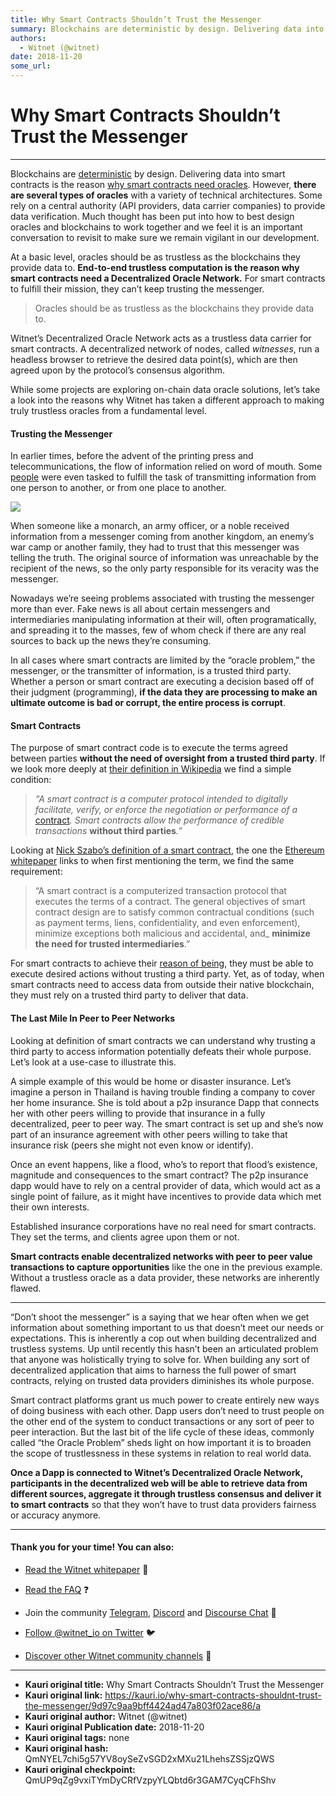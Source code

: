 ```yaml
---
title: Why Smart Contracts Shouldn’t Trust the Messenger
summary: Blockchains are deterministic by design. Delivering data into smart contracts is the reason why smart contracts need oracles. However, there are several types of oracles with a variety of technical architectures. Some rely on a central authority (API providers, data carrier companies) to provide data verification. Much thought has been put into how to best design oracles and blockchains to work together and we feel it is an important conversation to revisit to make sure we remain vigilant in our
authors:
  - Witnet (@witnet)
date: 2018-11-20
some_url: 
---
```


# Why Smart Contracts Shouldn’t Trust the Messenger



----

Blockchains are 
[deterministic](https://ethereum.stackexchange.com/questions/3557/why-do-smart-contract-languages-need-to-be-deterministic)
 by design. Delivering data into smart contracts is the reason 
[why smart contracts need oracles](https://medium.com/witnet/why-do-we-need-a-decentralized-oracle-network-91ba455d074d). However, 
**there are several types of oracles**
 with a variety of technical architectures. Some rely on a central authority (API providers, data carrier companies) to provide data verification. Much thought has been put into how to best design oracles and blockchains to work together and we feel it is an important conversation to revisit to make sure we remain vigilant in our development.

At a basic level, oracles should be as trustless as the blockchains they provide data to. 
**End-to-end trustless computation is the reason why smart contracts need a Decentralized Oracle Network.**
 For smart contracts to fulfill their mission, they can’t keep trusting the messenger.
> Oracles should be as trustless as the blockchains they provide data to.

Witnet’s Decentralized Oracle Network acts as a trustless data carrier for smart contracts. A decentralized network of nodes, called 
_witnesses_, run a headless browser to retrieve the desired data point(s), which are then agreed upon by the protocol’s consensus algorithm.

While some projects are exploring on-chain data oracle solutions, let’s take a look into the reasons why Witnet has taken a different approach to making truly trustless oracles from a fundamental level.

#### Trusting the Messenger
In earlier times, before the advent of the printing press and telecommunications, the flow of information relied on word of mouth. Some 
[people](https://en.wikipedia.org/wiki/Marathon#Origin)
 were even tasked to fulfill the task of transmitting information from one person to another, or from one place to another.

![](https://cdn-images-1.medium.com/max/1600/1*1mOhlYav-SNLNB-yfARkHA.png)

When someone like a monarch, an army officer, or a noble received information from a messenger coming from another kingdom, an enemy’s war camp or another family, they had to trust that this messenger was telling the truth. The original source of information was unreachable by the recipient of the news, so the only party responsible for its veracity was the messenger.

Nowadays we’re seeing problems associated with trusting the messenger more than ever. Fake news is all about certain messengers and intermediaries manipulating information at their will, often programatically, and spreading it to the masses, few of whom check if there are any real sources to back up the news they’re consuming.

In all cases where smart contracts are limited by the “oracle problem,” the messenger, or the transmitter of information, is a trusted third party. Whether a person or smart contract are executing a decision based off of their judgment (programming), 
**if the data they are processing to make an ultimate outcome is bad or corrupt, the entire process is corrupt**.

#### Smart Contracts
The purpose of smart contract code is to execute the terms agreed between parties 
**without the need of oversight from a trusted third party**. If we look more deeply at 
[their definition in Wikipedia](https://en.wikipedia.org/wiki/Smart_contract)
 we find a simple condition:
 
> _“A smart contract is a computer protocol intended to digitally facilitate, verify, or enforce the negotiation or performance of a_ [contract](https://en.wikipedia.org/wiki/Contract)_. Smart contracts allow the performance of credible transactions_ **without third parties**_.”_
 
Looking at 
[Nick Szabo’s definition of a smart contract](http://www.fon.hum.uva.nl/rob/Courses/InformationInSpeech/CDROM/Literature/LOTwinterschool2006/szabo.best.vwh.net/smart.contracts.html), the one the 
[Ethereum whitepaper](https://github.com/ethereum/wiki/wiki/White-Paper)
 links to when first mentioning the term, we find the same requirement:
 
> “A smart contract is a computerized transaction protocol that executes the terms of a contract. The general objectives of smart contract design are to satisfy common contractual conditions (such as payment terms, liens, confidentiality, and even enforcement), minimize exceptions both malicious and accidental, and_ **minimize the need for trusted intermediaries**.”
 
For smart contracts to achieve their 
[reason of being](https://en.wikipedia.org/wiki/Raison_d%27%C3%AAtre), they must be able to execute desired actions without trusting a third party. Yet, as of today, when smart contracts need to access data from outside their native blockchain, they must rely on a trusted third party to deliver that data.

#### The Last Mile In Peer to Peer Networks
Looking at definition of smart contracts we can understand why trusting a third party to access information potentially defeats their whole purpose. Let’s look at a use-case to illustrate this.

A simple example of this would be home or disaster insurance. Let’s imagine a person in Thailand is having trouble finding a company to cover her home insurance. She is told about a p2p insurance Dapp that connects her with other peers willing to provide that insurance in a fully decentralized, peer to peer way. The smart contract is set up and she’s now part of an insurance agreement with other peers willing to take that insurance risk (peers she might not even know or identify).

Once an event happens, like a flood, who’s to report that flood’s existence, magnitude and consequences to the smart contract? The p2p insurance dapp would have to rely on a central provider of data, which would act as a single point of failure, as it might have incentives to provide data which met their own interests.

Established insurance corporations have no real need for smart contracts. They set the terms, and clients agree upon them or not. 

**Smart contracts enable decentralized networks with peer to peer value transactions to capture opportunities**
 like the one in the previous example. Without a trustless oracle as a data provider, these networks are inherently flawed.

----

“Don’t shoot the messenger” is a saying that we hear often when we get information about something important to us that doesn’t meet our needs or expectations. This is inherently a cop out when building decentralized and trustless systems. Up until recently this hasn’t been an articulated problem that anyone was holistically trying to solve for. When building any sort of decentralized application that aims to harness the full power of smart contracts, relying on trusted data providers diminishes its whole purpose.

Smart contract platforms grant us much power to create entirely new ways of doing business with each other. Dapp users don’t need to trust people on the other end of the system to conduct transactions or any sort of peer to peer interaction. But the last bit of the life cycle of these ideas, commonly called “the Oracle Problem” sheds light on how important it is to broaden the scope of trustlessness in these systems in relation to real world data. 

**Once a Dapp is connected to Witnet’s Decentralized Oracle Network, participants in the decentralized web will be able to retrieve data from different sources, aggregate it through trustless consensus and deliver it to smart contracts**
 so that they won’t have to trust data providers fairness or accuracy anymore.

----


#### Thank you for your time! You can also:



 *  [Read the Witnet whitepaper](https://witnet.io/static/witnet-whitepaper.pdf) 📃

 *  [Read the FAQ](https://witnet.io/#/faq) ❓

 * Join the community [Telegram](https://t.me/witnetio), [Discord](https://discord.gg/QKEa5gU) and [Discourse Chat](https://community.witnet.io/) 💬

 *  [Follow @witnet_io on Twitter](https://twitter.com/witnet_io) 🐦

 *  [Discover other Witnet community channels](https://witnet.io/#/contact) 👥



---

- **Kauri original title:** Why Smart Contracts Shouldn’t Trust the Messenger
- **Kauri original link:** https://kauri.io/why-smart-contracts-shouldnt-trust-the-messenger/9d97c9aa9bff4424ad47a803f02ace86/a
- **Kauri original author:** Witnet (@witnet)
- **Kauri original Publication date:** 2018-11-20
- **Kauri original tags:** none
- **Kauri original hash:** QmNYEL7chi5g57YV8oySeZvSGD2xMXu21LhehsZSSjzQWS
- **Kauri original checkpoint:** QmUP9qZg9vxiTYmDyCRfVzpyYLQbtd6r3GAM7CyqCFhShv



